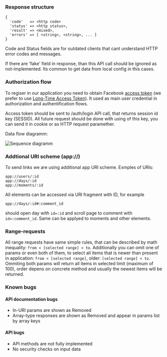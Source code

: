 ### Response structure ###
    {
      'code'   => <http code>
      'status' => <http status>,
      'result' => <mixed>,
      'errors' => [ <string>, <string>, ... ]
    }

Code and Status fields are for outdated clients that cant understand HTTP error codes and messages.

If there are 'fake' field in response, than this API call should be ignored as not-implemented. Its common to get data from local config in this cases.

### Authorization flow ###
To regiser in our application you need to obtain Facebook <a href="https://developers.facebook.com/docs/authentication/server-side/">access token</a> (we prefer to use <a href="https://developers.facebook.com/roadmap/offline-access-removal/">Long-Time Access Token</a>). It used as main user credential in authorization and authentification flows.

Access token should be sent to /auth/login API call, that returns session id key (SESSID). All future request should be done with using of this key, you can send it in cookie or as HTTP request paramether.

Data flow diagramm:

![Sequence diagramm](http://www.websequencediagrams.com/cgi-bin/cdraw?lz=dGl0bGUgQXV0aG9yaXphdGlvbiBmbG93Cgpub3RlIG92ZXIgQXBwLEFQSSxGYjogV2FpdCBmb3IgdXNlci1hYwAsBXRoYXQgbmVlZCBsb2dpbgpBcHAtPkZiOiBBY3F1aXJlIGFjY2VzcyB0b2tlbgpGYi0-QXBwOiBBAAsLIChBVCkAMwZBUEk6IFBPU1QgL2F1dGgvAE8FIHdpdGggQVQKQVBJADgHSFRUUCAyMDA7IEpTT04gZGF0YSBvZiBVc2VyAIEMMXNob3VsZCBiZSBzZW50IHRvIHNlcnZlcgCBBwtBUEkgY2FsbABkJgA5SSAoAIF1BXVudmFsaWQgAIIYDgB0IDMwNCBVbmEAg1cGZWQAgwcSQVQgYWdhaQCDCQxUAII8SgCDRQpTYW1lAIIzD25ldwCDLyE&s=omegapple)

### Addtional URI scheme (app://) ###
To send links we are using additional app URI scheme. Exmples of URIs:

    app://users/:id
    app://days/:id
    app://moments/:id


All elements can be accessed via URI fragment with ID, for example

    app://days/:id#:comment_id

should open day with `id=:id` and scroll page to comment with `id=:comment_id`. Same can be applyed to moments and other elements.

### Range-requests ###
All range requests have same simple rules, that can be described by math inequality: `from < [selected range] < to`.
Additionally you can omit one of params or even both of them, to select all items that is newer than present in application: `from < [selected range]`,
older: `[selected range] < to`. Ommiting both params will return all items in selected limit (maximum of 100), order depens on concrete method and usually the newest items will be returned.

### Known bugs ###
#### API documentation bugs ####
* In-URI params are shown as <span class='label label-important'>Removed</span>
* Array-type responses are shown as <span class='label label-important'>Removed</span> and appear in params list by array keys

#### API bugs ####
* API methods are not fully implemented
* No security checks on input data
